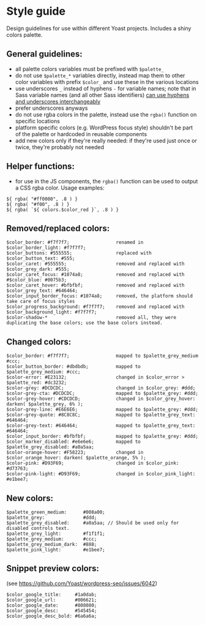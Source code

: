 # Style guide

Design guidelines for use within different Yoast projects. Includes a shiny colors palette.

## General guidelines:
- all palette colors variables must be prefixed with `$palette_`
- do not use `$palette_*` variables directly, instead map them to other color variables with prefix `$color_` and use these in the various locations
- use underscores `_` instead of hyphens `-` for variable names; note that in Sass variable names (and all other Sass identifiers) [can use hyphens and underscores interchangeably](http://sass-lang.com/documentation/file.SASS_REFERENCE.html#variables_)
- prefer underscores anyways
- do not use rgba colors in the palette, instead use the `rgba()` function on specific locations
- platform specific colors (e.g. WordPress focus style) shouldn't be part of the palette or hardcoded in reusable components
- add new colors only if they're really needed: if they're used just once or twice, they're probably not needed

## Helper functions:
- for use in the JS components, the `rgba()` function can be used to output a CSS rgba color. Usage examples:
```
${ rgba( "#ff0000", .8 ) }
${ rgba( "#f00", .8 ) }
${ rgba( `${ colors.$color_red }`, .8 ) }
```

## Removed/replaced colors:
```
$color_border: #f7f7f7;					renamed in $color_border_light: #f7f7f7;
$color_buttons: #555555;				replaced with $color_button_text: #555;
$color_caret: #555555;					removed and replaced with $color_grey_dark: #555;
$color_caret_focus: #1074a8;			removed and replaced with #$color_blue: #0075b3;
$color_caret_hover: #bfbfbf;			removed and replaced with $color_grey_text: #646464;
$color_input_border_focus: #1074a8;		removed, the platform should take care of focus styles
$color_progress_background: #f7f7f7;	removed and replaced with $color_background_light: #f7f7f7;
$color-shadow-*							removed all, they were duplicating the base colors; use the base colors instead.
```

## Changed colors:
```
$color_border: #f7f7f7;					mapped to $palette_grey_medium #ccc;
$color_button_border: #dbdbdb;			mapped to $palette_grey_medium: #ccc;
$color-error: #E23132;					changed in $color_error > $palette_red: #dc3232;
$color-grey: #DCDCDC;					changed in $color_grey: #ddd;
$color-grey-cta: #DCDCDC;				mapped to $palette_grey: #ddd;
$color-grey-hover: #CDCDCD;				changed in $color_grey_hover: darken( $palette_grey, 6% );
$color-grey-line: #E6E6E6;				mapped to $palette_grey: #ddd;
$color-grey-quote: #8C8C8C;				mapped to $palette_grey_text: #646464;
$color-grey-text: #646464;				mapped to $palette_grey_text: #646464;
$color_input_border: #bfbfbf;			mapped to $palette_grey: #ddd;
$color_marker_disabled: #e6e6e6;		mapped to $palette_grey_disabled: #a0a5aa;
$color-orange-hover: #F58223;			changed in $color_orange_hover: darken( $palette_orange, 5% );
$color-pink: #D93F69;					changed in $color_pink: #d73763;
$color-pink-light: #D93F69;				changed in $color_pink_light: #e1bee7;
```

## New colors:
```
$palette_green_medium:		#008a00;
$palette_grey:              #ddd;
$palette_grey_disabled:     #a0a5aa; // Should be used only for disabled controls text.
$palette_grey_light:        #f1f1f1;
$palette_grey_medium:       #ccc;
$palette_grey_medium_dark:  #888;
$palette_pink_light:        #e1bee7;
```

## Snippet preview colors:
(see https://github.com/Yoast/wordpress-seo/issues/6042)
```
$color_google_title:     #1a0dab;
$color_google_url:       #006621;
$color_google_date:      #808080;
$color_google_desc:      #545454;
$color_google_desc_bold: #6a6a6a;
```
